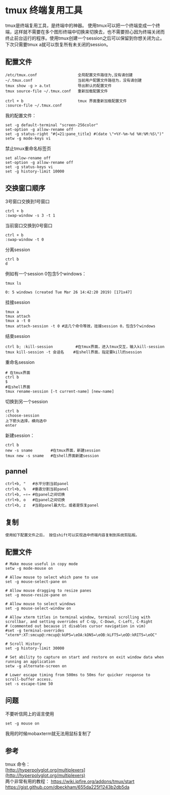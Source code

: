 tmux 终端复用工具
============================
tmux是终端复用工具，是终端中的神器。 使用tmux可以把一个终端变成一个终端，这样就不需要在多个图形终端中切换来切换去，也不需要担心因为终端关闭而终止前台运行的程序。使用tmux创建一个session之后可以保留到你想关闭为止。下次只需要tmux a就可以恢复所有未关闭的session。

## 配置文件

```
/etc/tmux.conf					全局配置文件路径为,没有请创建
~/.tmux.conf					当前用户配置文件路径为，没有请创建
tmux show -g > a.txt			导出默认的配置文件
tmux source-file ~/.tmux.conf	重新加载配置文件

ctrl + b						tmux 界面重新加载配置文件
:source-file ~/.tmux.conf
```
我的配置文件：
```
set -g default-terminal "screen-256color"
set-option -g allow-rename off
set -g status-right "#{=21:pane_title} #(date \"+%Y-%m-%d %H:%M:%S\")"
setw -g mode-keys vi
```
禁止tmux重命名标签页
```
set allow-rename off
set-option -g allow-rename off
set -g status-keys vi
set -g history-limit 10000
```

## 交换窗口顺序

3号窗口交换到1号窗口
```
ctrl + b
:swap-window -s 3 -t 1
```
当前窗口交换到0号窗口
```
ctrl + b
:swap-window -t 0
```
分离session
```
ctrl b
d
```

例如有一个session 0包含5个windows：
```
tmux ls

0: 5 windows (created Tue Mar 26 14:42:20 2019) [171x47]
```
挂接session
```
tmux a
tmux attach
tmux a -t 0
tmux attach-session -t 0 #这几个命令等效，挂接session 0，包含5个windows
```
结束session
```
ctrl b; :kill-session          #在tmux界面，进入tmux交互，输入kill-session
tmux kill-session -t 会话名    #在shell界面，指定要kill的session
```
重命名session
```
# 在tmux界面
ctrl b
$
#在shell界面
tmux rename-session [-t current-name] [new-name]
```
切换到另一个session
```
ctrl b
:choose-session
上下箭头选择，横向选中
enter
```
新建session：
```
ctrl b
new -s sname        #在tmux界面，新建session
tmux new -s sname   #在shell界面新建session
```


## pannel

```
ctrl+b, "   #水平分割当前panel
ctrl+b, %   #垂直分割当前panel
ctrl+b, ←↑→ #在panel之间切换
ctrl+b, o   #在panel之间切换
ctrl+b, z   #当前panel最大化，或者是恢复panel
```

## 复制
```
使用如下配置文件之后， 按住shift可以实现选中终端内容复制到系统剪贴板。
```

## 配置文件
```
# Make mouse useful in copy mode
setw -g mode-mouse on

# Allow mouse to select which pane to use
set -g mouse-select-pane on

# Allow mouse dragging to resize panes
set -g mouse-resize-pane on

# Allow mouse to select windows
set -g mouse-select-window on

# Allow xterm titles in terminal window, terminal scrolling with scrollbar, and setting overrides of C-Up, C-Down, C-Left, C-Right
# (commented out because it disables cursor navigation in vim)
#set -g terminal-overrides "xterm*:XT:smcup@:rmcup@:kUP5=\eOA:kDN5=\eOB:kLFT5=\eOD:kRIT5=\eOC"

# Scroll History
set -g history-limit 30000

# Set ability to capture on start and restore on exit window data when running an application
setw -g alternate-screen on

# Lower escape timing from 500ms to 50ms for quicker response to scroll-buffer access.
set -s escape-time 50

```

## 问题
不要听信网上的谣言使用
```
set -g mouse on
```
我用的时候mobaxterm就无法用鼠标复制了


## 参考
tmux 命令：  
[http://hyperpolyglot.org/multiplexers](http://hyperpolyglot.org/multiplexers)  
两个非常有用的教程：
https://wiki.ipfire.org/addons/tmux/start  
https://gist.github.com/dbeckham/655da225f1243b2db5da